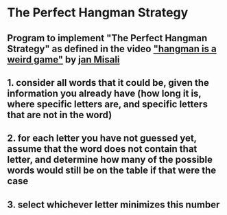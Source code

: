 # The Perfect Hangman Strategy

## Program to implement "The Perfect Hangman Strategy" as defined in the video ["hangman is a weird game"](https://www.youtube.com/watch?v=le5uGqHKll8) by [jan Misali](https://www.youtube.com/@HBMmaster)

## 1. consider all words that it could be, given the information you already have (how long it is, where specific letters are, and specific letters that are not in the word)
## 2. for each letter you have not guessed yet, assume that the word does not contain that letter, and determine how many of the possible words would still be on the table if that were the case
## 3. select whichever letter minimizes this number
